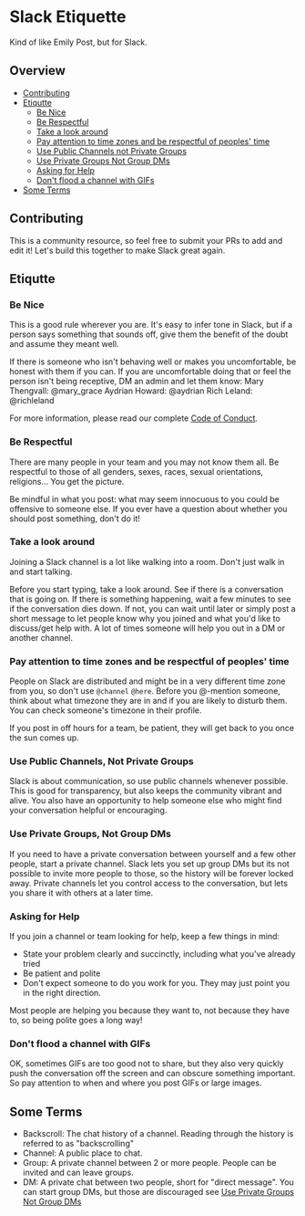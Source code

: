 # Slack Etiquette
Kind of like Emily Post, but for Slack.

## Overview

* [Contributing](#contributing)
* [Etiqutte](#etiqutte)
    * [Be Nice](#be-nice)
    * [Be Respectful](#be-respectful)
    * [Take a look around](#take-a-look-around)
    * [Pay attention to time zones and be respectful of peoples' time](#pay-attention-to-time-zones-and-be-respectful-of-peoples-time)
    * [Use Public Channels not Private Groups](#use-public-channels-not-private-groups)
    * [Use Private Groups Not Group DMs](#use-private-groups-not-group-dms)
    * [Asking for Help](#asking-for-help)
    * [Don't flood a channel with GIFs](#dont-flood-a-channel-with-gifs)
* [Some Terms](#some-terms)


## Contributing

This is a community resource, so feel free to submit your PRs to add and edit it! Let's build this together to make Slack great again.

## Etiqutte

### Be Nice

This is a good rule wherever you are. It's easy to infer tone in Slack, but if a person says something that
sounds off, give them the benefit of the doubt and assume they meant well.

If there is someone who isn't behaving well or makes you uncomfortable, be honest with them if you can.
If you are uncomfortable doing that or feel the person isn't being receptive, DM an admin and let them know:
Mary Thengvall: @mary_grace
Aydrian Howard: @aydrian
Rich Leland: @richleland

For more information, please read our complete [Code of Conduct](https://github.com/SparkPost/sparkpost.github.io/blob/develop/CodeofConduct.md).


### Be Respectful

There are many people in your team and you may not know them all. Be respectful to those of
all genders, sexes, races, sexual orientations, religions... You get the picture.

Be mindful in what you post: what may seem innocuous to you could be offensive to someone else.
If you ever have a question about whether you should post something, don't do it!


### Take a look around

Joining a Slack channel is a lot like walking into a room. Don't just walk in and start talking.

Before you start typing, take a look around. See if there is a conversation that is going on.
If there is something happening, wait a few minutes to see if the conversation dies down. If not,
you can wait until later or simply post a short message to let people know why you joined and what you'd like
to discuss/get help with. A lot of times someone will help you out in a DM or another channel.


### Pay attention to time zones and be respectful of peoples' time

People on Slack are distributed and might be in a very different time zone from you, so don't use `@channel`
`@here`. Before you @-mention someone, think about what timezone they are in and if you are likely to disturb them.
You can check someone's timezone in their profile.

If you post in off hours for a team, be patient, they will get back to you once the sun comes up.

### Use Public Channels, Not Private Groups

Slack is about communication, so use public channels whenever possible. This is good for transparency,
but also keeps the community vibrant and alive. You also have an opportunity to help someone else who might find your conversation
helpful or encouraging.

### Use Private Groups, Not Group DMs

If you need to have a private conversation between yourself and a few other people, start a private channel.
Slack lets you set up group DMs but its not possible to invite more people to those, so the history will be
forever locked away. Private channels let you control access to the conversation, but lets you share it
with others at a later time.

### Asking for Help

If you join a channel or team looking for help, keep a few things in mind:

* State your problem clearly and succinctly, including what you've already tried
* Be patient and polite
* Don't expect someone to do you work for you. They may just point you in the right direction.

Most people are helping you because they want to, not because they have to, so being polite goes a long way!

### Don't flood a channel with GIFs

OK, sometimes GIFs are too good not to share, but they also very quickly push the conversation off the screen
and can obscure something important. So pay attention to when and where you post GIFs or large images.


## Some Terms

 * Backscroll: The chat history of a channel. Reading through the history is referred to as "backscrolling"
 * Channel: A public place to chat.
 * Group: A private channel between 2 or more people. People can be invited and can leave groups.
 * DM: A private chat between two people, short for "direct message". You can start group DMs, but those are discouraged
 see [Use Private Groups Not Group DMs](#use-private-groups-not-group-dms)
